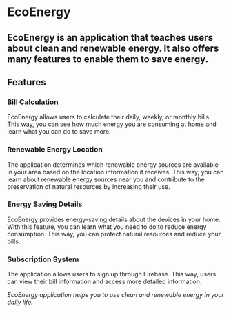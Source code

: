 # EcoEnergy


## EcoEnergy is an application that teaches users about clean and renewable energy. It also offers many features to enable them to save energy. </br>

## Features </br>

### Bill Calculation  </br>

EcoEnergy allows users to calculate their daily, weekly, or monthly bills. This way, you can see how much energy you are consuming at home and learn what you can do to save more. </br>

### Renewable Energy Location  </br>

The application determines which renewable energy sources are available in your area based on the location information it receives. This way, you can learn about renewable energy sources near you and contribute to the preservation of natural resources by increasing their use.  </br>

### Energy Saving Details

EcoEnergy provides energy-saving details about the devices in your home. With this feature, you can learn what you need to do to reduce energy consumption. This way, you can protect natural resources and reduce your bills.

### Subscription System

The application allows users to sign up through Firebase. This way, users can view their bill information and access more detailed information.

*EcoEnergy application helps you to use clean and renewable energy in your daily life.*
